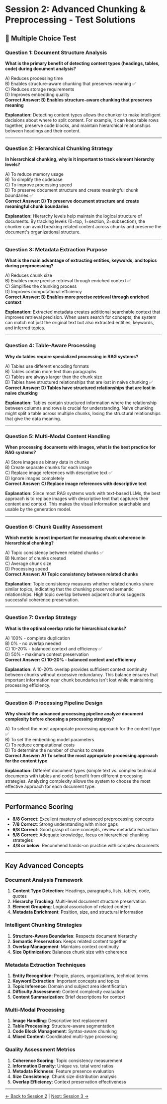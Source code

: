 # Session 2: Advanced Chunking & Preprocessing - Test Solutions

## 📝 Multiple Choice Test

### Question 1: Document Structure Analysis

**What is the primary benefit of detecting content types (headings, tables, code) during document analysis?**

A) Reduces processing time  
B) Enables structure-aware chunking that preserves meaning ✅  
C) Reduces storage requirements  
D) Improves embedding quality  
**Correct Answer: B) Enables structure-aware chunking that preserves meaning**

**Explanation:** Detecting content types allows the chunker to make intelligent decisions about where to split content. For example, it can keep table rows together, preserve code blocks, and maintain hierarchical relationships between headings and their content.

---

### Question 2: Hierarchical Chunking Strategy

**In hierarchical chunking, why is it important to track element hierarchy levels?**

A) To reduce memory usage  
B) To simplify the codebase  
C) To improve processing speed  
D) To preserve document structure and create meaningful chunk boundaries ✅  
**Correct Answer: D) To preserve document structure and create meaningful chunk boundaries**

**Explanation:** Hierarchy levels help maintain the logical structure of documents. By tracking levels (0=top, 1=section, 2=subsection), the chunker can avoid breaking related content across chunks and preserve the document's organizational structure.

---

### Question 3: Metadata Extraction Purpose

**What is the main advantage of extracting entities, keywords, and topics during preprocessing?**

A) Reduces chunk size  
B) Enables more precise retrieval through enriched context ✅  
C) Simplifies the chunking process  
D) Improves computational efficiency  
**Correct Answer: B) Enables more precise retrieval through enriched context**

**Explanation:** Extracted metadata creates additional searchable context that improves retrieval precision. When users search for concepts, the system can match not just the original text but also extracted entities, keywords, and inferred topics.

---

### Question 4: Table-Aware Processing

**Why do tables require specialized processing in RAG systems?**

A) Tables use different encoding formats  
B) Tables contain more text than paragraphs  
C) Tables are always larger than the chunk size  
D) Tables have structured relationships that are lost in naive chunking ✅  
**Correct Answer: D) Tables have structured relationships that are lost in naive chunking**

**Explanation:** Tables contain structured information where the relationship between columns and rows is crucial for understanding. Naive chunking might split a table across multiple chunks, losing the structural relationships that give the data meaning.

---

### Question 5: Multi-Modal Content Handling

**When processing documents with images, what is the best practice for RAG systems?**

A) Store images as binary data in chunks  
B) Create separate chunks for each image  
C) Replace image references with descriptive text ✅  
D) Ignore images completely  
**Correct Answer: C) Replace image references with descriptive text**

**Explanation:** Since most RAG systems work with text-based LLMs, the best approach is to replace images with descriptive text that captures their content and context. This makes the visual information searchable and usable by the generation model.

---

### Question 6: Chunk Quality Assessment

**Which metric is most important for measuring chunk coherence in hierarchical chunking?**

A) Topic consistency between related chunks ✅  
B) Number of chunks created  
C) Average chunk size  
D) Processing speed  
**Correct Answer: A) Topic consistency between related chunks**

**Explanation:** Topic consistency measures whether related chunks share similar topics, indicating that the chunking preserved semantic relationships. High topic overlap between adjacent chunks suggests successful coherence preservation.

---

### Question 7: Overlap Strategy

**What is the optimal overlap ratio for hierarchical chunks?**

A) 100% - complete duplication  
B) 0% - no overlap needed  
C) 10-20% - balanced context and efficiency ✅  
D) 50% - maximum context preservation  
**Correct Answer: C) 10-20% - balanced context and efficiency**

**Explanation:** A 10-20% overlap provides sufficient context continuity between chunks without excessive redundancy. This balance ensures that important information near chunk boundaries isn't lost while maintaining processing efficiency.

---

### Question 8: Processing Pipeline Design

**Why should the advanced processing pipeline analyze document complexity before choosing a processing strategy?**

A) To select the most appropriate processing approach for the content type ✅  
B) To set the embedding model parameters  
C) To reduce computational costs  
D) To determine the number of chunks to create  
**Correct Answer: A) To select the most appropriate processing approach for the content type**

**Explanation:** Different document types (simple text vs. complex technical documents with tables and code) benefit from different processing strategies. Analyzing complexity allows the system to choose the most effective approach for each document type.

---

## Performance Scoring

- **8/8 Correct**: Excellent mastery of advanced preprocessing concepts
- **7/8 Correct**: Strong understanding with minor gaps
- **6/8 Correct**: Good grasp of core concepts, review metadata extraction
- **5/8 Correct**: Adequate knowledge, focus on hierarchical chunking strategies
- **4/8 or below**: Recommend hands-on practice with complex documents

---

## Key Advanced Concepts

### Document Analysis Framework

1. **Content Type Detection**: Headings, paragraphs, lists, tables, code, quotes
2. **Hierarchy Tracking**: Multi-level document structure preservation
3. **Element Grouping**: Logical association of related content
4. **Metadata Enrichment**: Position, size, and structural information

### Intelligent Chunking Strategies

1. **Structure-Aware Boundaries**: Respects document hierarchy
2. **Semantic Preservation**: Keeps related content together
3. **Overlap Management**: Maintains context continuity
4. **Size Optimization**: Balances chunk size with coherence

### Metadata Extraction Techniques

1. **Entity Recognition**: People, places, organizations, technical terms
2. **Keyword Extraction**: Important concepts and topics
3. **Topic Inference**: Domain and subject area identification
4. **Difficulty Assessment**: Content complexity evaluation
5. **Content Summarization**: Brief descriptions for context

### Multi-Modal Processing

1. **Image Handling**: Descriptive text replacement
2. **Table Processing**: Structure-aware segmentation
3. **Code Block Management**: Syntax-aware chunking
4. **Mixed Content**: Coordinated multi-type processing

### Quality Assessment Metrics

1. **Coherence Scoring**: Topic consistency measurement
2. **Information Density**: Unique vs. total word ratios
3. **Metadata Richness**: Feature presence evaluation
4. **Size Consistency**: Chunk size distribution analysis
5. **Overlap Efficiency**: Context preservation effectiveness

---

[← Back to Session 2](Session2_Advanced_Chunking_Preprocessing.md) | [Next: Session 3 →](Session3_Vector_Databases_Search_Optimization.md)
